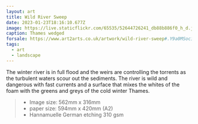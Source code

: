 ```yaml
---
layout: art
title: Wild River Sweep
date: 2023-01-23T18:16:10.677Z
image: https://live.staticflickr.com/65535/52644726241_db88b886f0_h_d.jpg
caption: Thames wedged
forsale: https://www.art2arts.co.uk/artwork/wild-river-sweep#.Y9a0MSociSM.link
tags:
  - art
  - landscape
---
```

The winter river is in full flood and the weirs are controlling the torrents as the turbulent waters scour out the sediments. The river is wild and dangerous with fast currents and a surface that mixes the whites of the foam with the greens and greys of the cold winter Thames.

> - Image size: 562mm x 316mm
> - paper size: 594mm x 420mm (A2)
> - Hannamuelle German etching 310 gsm